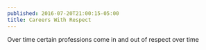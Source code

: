 ```yaml
---
published: 2016-07-20T21:00:15-05:00
title: Careers With Respect
---
```

Over time certain professions come in and out of respect over time